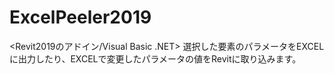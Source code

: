 # ExcelPeeler2019
<Revit2019のアドイン/Visual Basic .NET>
選択した要素のパラメータをEXCELに出力したり、EXCELで変更したパラメータの値をRevitに取り込みます。
